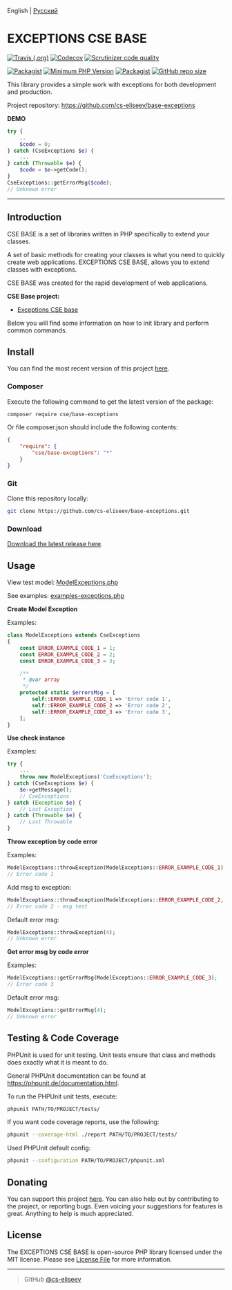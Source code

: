 English | [Русский](https://github.com/cs-eliseev/base-exceptions/blob/master/README.ru_RU.md)

EXCEPTIONS CSE BASE
=======

[![Travis (.org)](https://img.shields.io/travis/cs-eliseev/base-exceptions.svg?style=flat-square)](https://travis-ci.org/cs-eliseev/base-exceptions)
[![Codecov](https://img.shields.io/codecov/c/github/cs-eliseev/base-exceptions.svg?style=flat-square)](https://codecov.io/gh/cs-eliseev/base-exceptions)
[![Scrutinizer code quality](https://img.shields.io/scrutinizer/g/cs-eliseev/base-exceptions.svg?style=flat-square)](https://scrutinizer-ci.com/g/cs-eliseev/base-exceptions/?branch=master)

[![Packagist](https://img.shields.io/packagist/v/cse/base-exceptions.svg?style=flat-square)](https://packagist.org/packages/cse/base-exceptions)
[![Minimum PHP Version](https://img.shields.io/badge/php-%3E%3D%207.1-8892BF.svg?style=flat-square)](https://packagist.org/packages/cse/base-exceptions)
[![Packagist](https://img.shields.io/packagist/l/cse/base-exceptions.svg?style=flat-square)](https://github.com/cs-eliseev/base-exceptions/blob/master/LICENSE.md)
[![GitHub repo size](https://img.shields.io/github/repo-size/cs-eliseev/base-exceptions.svg?style=flat-square)](https://github.com/cs-eliseev/base-exceptions/archive/master.zip)

This library provides a simple work with exceptions for both development and production.

Project repository: https://github.com/cs-eliseev/base-exceptions

**DEMO**
```php
try {
    ..
    $code = 0;
} catch (CseExceptions $e) {
    ...
} catch (Throwable $e) {
    $code = $e->getCode();
}
CseExceptions::getErrorMsg($code);
// Unknown error
```

***


## Introduction

CSE BASE is a set of libraries written in PHP specifically to extend your classes.

A set of basic methods for creating your classes is what you need to quickly create web applications. 
EXCEPTIONS CSE BASE, allows you to extend classes with exceptions.

CSE BASE was created for the rapid development of web applications.

**CSE Base project:**
* [Exceptions CSE base](https://github.com/cs-eliseev/base-exceptions)

Below you will find some information on how to init library and perform common commands.


## Install

You can find the most recent version of this project [here](https://github.com/cs-eliseev/base-exceptions).

### Composer

Execute the following command to get the latest version of the package:
```bash
composer require cse/base-exceptions
```

Or file composer.json should include the following contents:
```json
{
    "require": {
        "cse/base-exceptions": "*"
    }
}
```

### Git

Clone this repository locally:
```bash
git clone https://github.com/cs-eliseev/base-exceptions.git
```

### Download

[Download the latest release here](https://github.com/cs-eliseev/base-exceptions/archive/master.zip).


## Usage

View test model: [ModelExceptions.php](https://github.com/cs-eliseev/base-exceptions/blob/master/tests-data/ModelExceptions.php)

See examples: [examples-exceptions.php](https://github.com/cs-eliseev/base-exceptions/blob/master/examples/examples-exceptions.php)

**Create Model Exception**

Examples:
```php
class ModelExceptions extends CseExceptions
{
    const ERROR_EXAMPLE_CODE_1 = 1;
    const ERROR_EXAMPLE_CODE_2 = 2;
    const ERROR_EXAMPLE_CODE_3 = 3;

    /**
     * @var array
     */
    protected static $errorsMsg = [
        self::ERROR_EXAMPLE_CODE_1 => 'Error code 1',
        self::ERROR_EXAMPLE_CODE_2 => 'Error code 2',
        self::ERROR_EXAMPLE_CODE_3 => 'Error code 3',
    ];
}
```

**Use check instance**

Examples:
```php
try {
    ...
    throw new ModelExceptions('CseExceptions');
} catch (CseExceptions $e) {
    $e->getMessage();
    // CseExceptions
} catch (Exception $e) {
    // Last Exception
} catch (Throwable $e) {
    // Last Throwable
}
```

**Throw exception by code error**

Examples:
```php
ModelExceptions::throwException(ModelExceptions::ERROR_EXAMPLE_CODE_1);
// Error code 1
```

Add msg to exception:
```php
ModelExceptions::throwException(ModelExceptions::ERROR_EXAMPLE_CODE_2, ' - msg test');
// Error code 2 - msg test
```

Default error msg:
```php
ModelExceptions::throwException(4);
// Unknown error
```

**Get error msg by code error**

Examples:
```php
ModelExceptions::getErrorMsg(ModelExceptions::ERROR_EXAMPLE_CODE_3);
// Error code 3
```

Default error msg:
```php
ModelExceptions::getErrorMsg(4);
// Unknown error
```


## Testing & Code Coverage

PHPUnit is used for unit testing. Unit tests ensure that class and methods does exactly what it is meant to do.

General PHPUnit documentation can be found at https://phpunit.de/documentation.html.

To run the PHPUnit unit tests, execute:
```bash
phpunit PATH/TO/PROJECT/tests/
```

If you want code coverage reports, use the following:
```bash
phpunit --coverage-html ./report PATH/TO/PROJECT/tests/
```

Used PHPUnit default config:
```bash
phpunit --configuration PATH/TO/PROJECT/phpunit.xml
```


## Donating

You can support this project [here](https://www.paypal.me/cseliseev/10usd). 
You can also help out by contributing to the project, or reporting bugs. 
Even voicing your suggestions for features is great. Anything to help is much appreciated.


## License

The EXCEPTIONS CSE BASE is open-source PHP library licensed under the MIT license. Please see [License File](https://github.com/cs-eliseev/base-exceptions/blob/master/LICENSE.md) for more information.

***

> GitHub [@cs-eliseev](https://github.com/cs-eliseev)